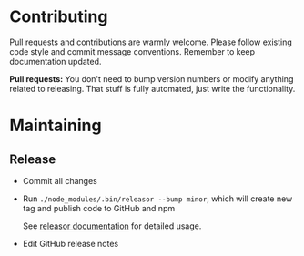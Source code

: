 # Contributing

Pull requests and contributions are warmly welcome.
Please follow existing code style and commit message conventions.
Remember to keep documentation updated.

**Pull requests:** You don't need to bump version numbers or modify anything
related to releasing. That stuff is fully automated, just write the functionality.

# Maintaining

## Release

* Commit all changes
* Run `./node_modules/.bin/releasor --bump minor`, which will create new tag and publish code to GitHub and npm

    See [releasor documentation](https://github.com/kimmobrunfeldt/releasor)
    for detailed usage.

* Edit GitHub release notes
